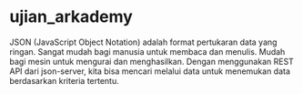 # ujian_arkademy
JSON (JavaScript Object Notation) adalah format pertukaran data yang ringan. Sangat mudah bagi manusia untuk membaca dan menulis. Mudah bagi mesin untuk mengurai dan menghasilkan.
Dengan menggunakan REST API dari json-server, kita bisa mencari melalui data untuk menemukan data berdasarkan kriteria tertentu. 
